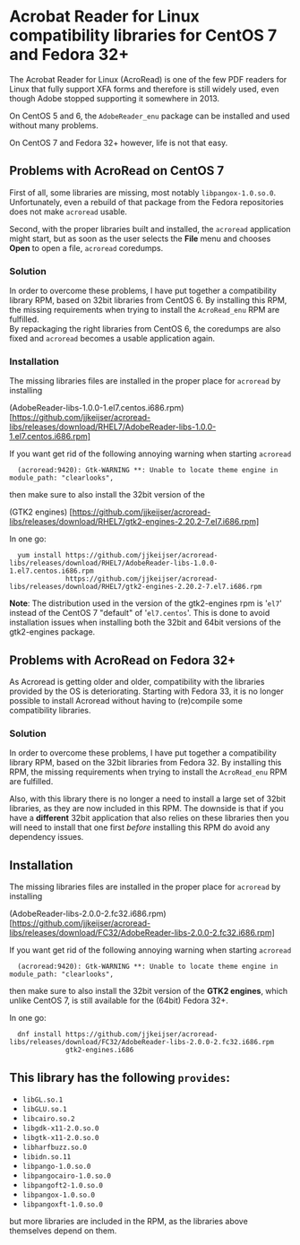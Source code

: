 # Acrobat Reader for Linux compatibility libraries for CentOS 7 and Fedora 32+

The Acrobat Reader for Linux (AcroRead) is one of the few PDF readers for Linux
that fully support XFA forms and therefore is still widely used, even though Adobe
stopped supporting it somewhere in 2013. 

On CentOS 5 and 6, the `AdobeReader_enu` package can be installed and
used without many problems. 

On CentOS 7 and Fedora 32+ however, life is not that easy.

## Problems with AcroRead on CentOS 7

First of all, some libraries are missing, most notably `libpangox-1.0.so.0`.
Unfortunately, even a rebuild of that package from the Fedora repositories does not 
make `acroread` usable.

Second, with the proper libraries built and installed, the `acroread` application
might start, but as soon as the user selects the **File** menu and chooses **Open** 
to open a file, `acroread` coredumps.

### Solution

In order to overcome these problems, I have put together a compatibility library RPM, 
based on 32bit libraries from CentOS 6. By installing this RPM, the missing requirements
when trying to install the `AcroRead_enu` RPM are fulfilled.
<br>
By repackaging the right libraries from CentOS 6, the coredumps are also
fixed and `acroread` becomes a usable application again.

### Installation

The missing libraries files are installed in the proper place for `acroread`
by installing

(AdobeReader-libs-1.0.0-1.el7.centos.i686.rpm)
[https://github.com/jjkeijser/acroread-libs/releases/download/RHEL7/AdobeReader-libs-1.0.0-1.el7.centos.i686.rpm]

If you want get rid of the following annoying warning when starting `acroread`
```
  (acroread:9420): Gtk-WARNING **: Unable to locate theme engine in module_path: "clearlooks",
```
then make sure to also install the 32bit version of the 

(GTK2 engines)
[https://github.com/jjkeijser/acroread-libs/releases/download/RHEL7/gtk2-engines-2.20.2-7.el7.i686.rpm]

In one go:

```
  yum install https://github.com/jjkeijser/acroread-libs/releases/download/RHEL7/AdobeReader-libs-1.0.0-1.el7.centos.i686.rpm
              https://github.com/jjkeijser/acroread-libs/releases/download/RHEL7/gtk2-engines-2.20.2-7.el7.i686.rpm
```

**Note**: The distribution used in the version of the gtk2-engines rpm is '`el7`' instead of the 
CentOS 7 "default" of '`el7.centos`'.  This is done to avoid installation issues when installing both 
the 32bit and 64bit versions of the gtk2-engines package.


## Problems with AcroRead on Fedora 32+

As Acroread is getting older and older, compatibility with the libraries provided
by the OS is deteriorating. Starting with Fedora 33, it is no longer possible to 
install Acroread without having to (re)compile some compatibility libraries.

### Solution

In order to overcome these problems, I have put together a compatibility library RPM, 
based on the 32bit libraries from Fedora 32. By installing this RPM, the missing requirements
when trying to install the `AcroRead_enu` RPM are fulfilled.

Also, with this library there is no longer a need to install a large set of 32bit libraries,
as they are now included in this RPM. The downside is that if you have a **different**
32bit application that also relies on these libraries then you will need to install that one
first *before* installing this RPM do avoid any dependency issues.

## Installation

The missing libraries files are installed in the proper place for `acroread` by installing

(AdobeReader-libs-2.0.0-2.fc32.i686.rpm)
[https://github.com/jjkeijser/acroread-libs/releases/download/FC32/AdobeReader-libs-2.0.0-2.fc32.i686.rpm]

If you want get rid of the following annoying warning when starting `acroread`
```
  (acroread:9420): Gtk-WARNING **: Unable to locate theme engine in module_path: "clearlooks",
```
then make sure to also install the 32bit version of the **GTK2 engines**, which unlike
CentOS 7, is still available for the (64bit) Fedora 32+.

In one go:
```
  dnf install https://github.com/jjkeijser/acroread-libs/releases/download/FC32/AdobeReader-libs-2.0.0-2.fc32.i686.rpm
              gtk2-engines.i686
```

This library has the following `provides`:
-
- `libGL.so.1`  
- `libGLU.so.1`
- `libcairo.so.2`
- `libgdk-x11-2.0.so.0`
- `libgtk-x11-2.0.so.0`
- `libharfbuzz.so.0`
- `libidn.so.11`
- `libpango-1.0.so.0`
- `libpangocairo-1.0.so.0`
- `libpangoft2-1.0.so.0`
- `libpangox-1.0.so.0`
- `libpangoxft-1.0.so.0`

but more libraries are included in the RPM, as the libraries above themselves depend on them.

